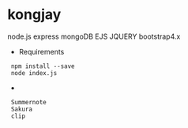 # kongjay
node.js express mongoDB EJS JQUERY bootstrap4.x

- Requirements
```
 npm install --save
 node index.js
```

- 
```
 Summernote
 Sakura
 clip
